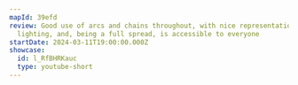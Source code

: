 ```yaml
---
mapId: 39efd
review: Good use of arcs and chains throughout, with nice representation in the
  lighting, and, being a full spread, is accessible to everyone
startDate: 2024-03-11T19:00:00.000Z
showcase:
  id: l_RfBHRKauc
  type: youtube-short
---
```

